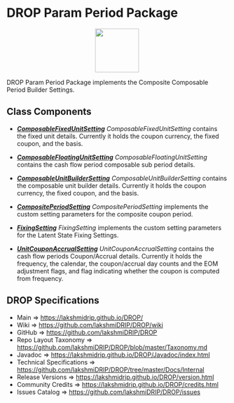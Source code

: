 # DROP Param Period Package

<p align="center"><img src="https://github.com/lakshmiDRIP/DROP/blob/master/DRIP_Logo.gif?raw=true" width="100"></p>

DROP Param Period Package implements the Composite Composable Period Builder Settings.


## Class Components

 * [***ComposableFixedUnitSetting***](https://github.com/lakshmiDRIP/DROP/tree/master/src/main/java/org/drip/param/period/ComposableFixedUnitSetting.java)
 <i>ComposableFixedUnitSetting</i> contains the fixed unit details. Currently it holds the coupon currency,
 the fixed coupon, and the basis.

 * [***ComposableFloatingUnitSetting***](https://github.com/lakshmiDRIP/DROP/tree/master/src/main/java/org/drip/param/period/ComposableFloatingUnitSetting.java)
 <i>ComposableFloatingUnitSetting</i> contains the cash flow period composable sub period details.

 * [***ComposableUnitBuilderSetting***](https://github.com/lakshmiDRIP/DROP/tree/master/src/main/java/org/drip/param/period/ComposableUnitBuilderSetting.java)
 <i>ComposableUnitBuilderSetting</i> contains the composable unit builder details. Currently it holds the
 coupon currency, the fixed coupon, and the basis.

 * [***CompositePeriodSetting***](https://github.com/lakshmiDRIP/DROP/tree/master/src/main/java/org/drip/param/period/CompositePeriodSetting.java)
 <i>CompositePeriodSetting</i> implements the custom setting parameters for the composite coupon period.

 * [***FixingSetting***](https://github.com/lakshmiDRIP/DROP/tree/master/src/main/java/org/drip/param/period/FixingSetting.java)
 <i>FixingSetting</i> implements the custom setting parameters for the Latent State Fixing Settings.

 * [***UnitCouponAccrualSetting***](https://github.com/lakshmiDRIP/DROP/tree/master/src/main/java/org/drip/param/period/UnitCouponAccrualSetting.java)
 <i>UnitCouponAccrualSetting</i> contains the cash flow periods Coupon/Accrual details. Currently it holds
 the frequency, the calendar, the coupon/accrual day counts and the EOM adjustment flags, and flag indicating
 whether the coupon is computed from frequency.


## DROP Specifications

 * Main                     => https://lakshmidrip.github.io/DROP/
 * Wiki                     => https://github.com/lakshmiDRIP/DROP/wiki
 * GitHub                   => https://github.com/lakshmiDRIP/DROP
 * Repo Layout Taxonomy     => https://github.com/lakshmiDRIP/DROP/blob/master/Taxonomy.md
 * Javadoc                  => https://lakshmidrip.github.io/DROP/Javadoc/index.html
 * Technical Specifications => https://github.com/lakshmiDRIP/DROP/tree/master/Docs/Internal
 * Release Versions         => https://lakshmidrip.github.io/DROP/version.html
 * Community Credits        => https://lakshmidrip.github.io/DROP/credits.html
 * Issues Catalog           => https://github.com/lakshmiDRIP/DROP/issues
